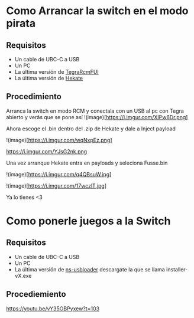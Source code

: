 # Como Arrancar la switch en el modo pirata

## Requisitos
- Un cable de UBC-C a USB
- Un PC
- La última versión de [TegraRcmFUI](https://github.com/eliboa/TegraRcmGUI/releases)
- La última versión de [Hekate](https://github.com/CTCaer/hekate/releases/)

## Procedimiento 

Arranca la switch en modo RCM y conectala con un USB al pc con Tegra abierto y verás que se pone así
!(image)[https://i.imgur.com/XIPw6Dr.png]


Ahora escoge el .bin dentro del .zip de Hekate y dale a Inject payload

!(image)[https://i.imgur.com/wqNxpEz.png]

https://i.imgur.com/YJsG2nk.png

Una vez arranque Hekate entra en payloads y seleciona Fusse.bin

!(image)[https://i.imgur.com/q4QBsuW.jpg]

!(image)[https://i.imgur.com/17wczlT.jpg]

Ya lo tienes <3

# Como ponerle juegos a la Switch

## Requisitos 
- Un cable de UBC-C a USB
- Un PC
- La última versión de [ns-usbloader](https://github.com/developersu/ns-usbloader/releases) descargate la que se llama installer-vX.exe

## Procediemiento

https://youtu.be/vY35OBPyxew?t=103

